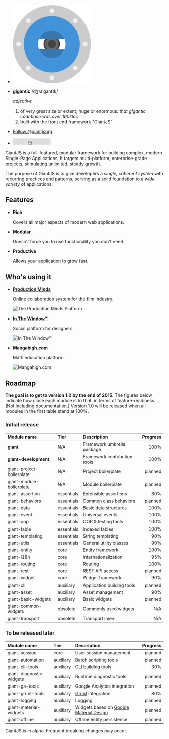 <!-- @@@page:index@@@ -->
<!-- @@@title:GiantJS@@@ -->

<script>!function(d,s,id){var js,fjs=d.getElementsByTagName(s)[0],p=/^http:/.test(d.location)?'http':'https';if(!d.getElementById(id)){js=d.createElement(s);js.id=id;js.src=p+'://platform.twitter.com/widgets.js';fjs.parentNode.insertBefore(js,fjs);}}(document, 'script', 'twitter-wjs');</script>


- ![GiantJS logo](images/giantjs-logo.png)
- **gigantic** /dʒʌɪˈɡantɪk/
 
  *adjective*
  
  1. of very great size or extent; huge or enormous: *that gigantic codebase was over 100kloc*
  2. built with the front end framework "GiantJS"


- <a href="https://twitter.com/giantjsorg" class="twitter-follow-button" data-show-count="false">Follow @giantjsorg</a>  
- <iframe src="https://ghbtns.com/github-btn.html?user=giantjs&repo=giant&type=star&count=true" frameborder="0" scrolling="0" width="120px" height="20px"></iframe>

GiantJS is a full-featured, modular framework for building complex, modern Single-Page Applications. It targets multi-platform, enterprise-grade projects, stimulating unlimited, steady growth.

The purpose of GiantJS is to give developers a *single, coherent system* with recurring practices and patterns, serving as a solid foundation to a *wide variety* of applications.

Features
--------

- **Rich**

  Covers all major aspects of modern web applications.

- **Modular**

  Doesn't force you to use functionality you don't need.

- **Productive**

  Allows your application to grow fast.

Who's using it
--------------

- **[Production Minds](https://pmp.productionminds.com)**

  Online collaboration system for the film industry.

  ![The Production Minds Platform](https://raw.githubusercontent.com/giantjs/giantjs.org/master/images/pmp.png)

- **[In The Window™](https://thewindow.com)**

  Social platform for designers.

  ![In The Window™](https://raw.githubusercontent.com/giantjs/giantjs.org/master/images/in-the-window.png)
  
- **[Mangahigh.com](https://mangahigh.com/login)**

  Math education platform.

  ![Mangahigh.com](https://raw.githubusercontent.com/giantjs/giantjs.org/master/images/mangahigh.png)

Roadmap
-------

**The goal is to get to version 1.0 by the end of 2015.** The figures below indicate how close each module is to that, in terms of feature-readiness. (Not including documentation.) Version 1.0 will be released when all modules in the first table stand at 100%.

### Initial release

| Module name | Tier | Description | Progress
|:------------|:-----|:------------|----------:
| **giant** | N/A | Framework umbrella package | 100%
| **giant-development** | N/A | Framework contribution tools | 100%
| giant-project-boilerplate | N/A | Project boilerplate | planned
| giant-module-boilerplate | N/A | Module boilerplate | planned
| giant-assertion | essentials | Extensible assertions | 80%
| giant-behaviors | essentials | Common class behaviors | planned
| giant-data | essentials | Basic data structures | 100%
| giant-event | essentials | Universal events | 100%
| giant-oop | essentials | OOP & testing tools | 100%
| giant-table | essentials | Indexed tables | 100%
| giant-templating | essentials | String templating | 90%
| giant-utils | essentials | General utility classes | 90%
| giant-entity | core | Entity framework | 100%
| giant-i18n | core | Internationalization | 95%
| giant-routing | core | Routing | 100%
| giant-rest | core | REST API access | planned
| giant-widget | core | Widget framework | 90%
| giant-cli | auxiliary | Application building tools | planned
| giant-asset | auxiliary | Asset management | 90%
| giant-basic-widgets | auxiliary | Basic widgets | planned
| giant-common-widgets | obsolete | Commonly used widgets | N/A
| giant-transport | obsolete | Transport layer | N/A

### To be released later

| Module name | Tier | Description | Progress
|:------------|:-----|:------------|---------:
| giant-session | core | User session management | planned
| giant-automation | auxiliary | Batch scripting tools | planned
| giant-cli-tools | auxiliary | CLI building tools | 30%
| giant-diagnostic-widgets | auxiliary | Runtime diagnostic tools | planned
| giant-ga-tools | auxiliary | Google Analytics integration | planned
| giant-grunt-tools | auxiliary | [Grunt](http://gruntjs.com/) integration | 80%
| giant-logging | auxiliary | Logging | planned
| giant-material-widgets | auxiliary | Widgets based on [Google Material Design](https://www.google.com/design/spec/material-design) | planned
| giant-offline | auxiliary | Offline entity persistence | planned

GiantJS is in alpha. Frequent breaking changes may occur.

